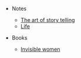 <!-- docs/_sidebar.md -->

* Notes

  * [The art of story telling](art-story-telling.md)
  * [Life](life.md)

* Books
  * [Invisible women](books/invisible-women.md)
